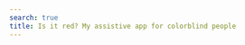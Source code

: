 ```yaml
---
search: true
title: Is it red? My assistive app for colorblind people
---
```

<Title/>

As a colorblind person, I often find myself wondering what color something is. Especially with online shops, it's hard to tell what color something actually is when the styles are named things like "light bone", "sail", or "sunset" (Spoiler: It's always pink). So when you're depending on something having an expressive color name, you're out of luck. I wanted to build a tool that would help me with that.

My approach was so first compile a list of color names, grouped by shade and their rgb values. Then I grouped the colors further by brightness to split the shade groups into light and dark variants. Browse can find the [list of 1.265 colors, 14 shades and 38 shade variants](https://isit.red/#/shades) or [search the list](https://isit.red/#/search?q=red).

The first iteration of my app would take a screenshot or image, downsample it to a given number of pixels and find the shade and approximate color name for each pixel. [Try the AR View](https://isit.red/#/image-analyzer?image=https://upload.wikimedia.org/wikipedia/commons/5/54/RGV_color_wheel_1908.png).

Next I wanted to try my hand at realtime video analysis. I went with two modes: a "color picker" mode that would show the color name and shade of the pixel under the cursor and a "grid view" mode that shows a grid of the shades from the video feed. [Try the video analyzer](https://isit.red/#/live).

I also wanted to make the app useful for people who are not colorblind, so I added a [color picker](https://isit.red/#/color-picker) that would show the color name and shade of the pixel under the cursor.

The next feature was a [simple quiz](https://isit.red/#/quiz) that shows a random color, then derives the shade name from the color and asks the user to pick the correct shade from a list. After completing a couple of rounds, the quiz will show you a list of the shades you get wrong the most and therefore seem to have the most trouble with (at least on the device you're currently using).

As a last feature, I created a small interactive 3d animation that shows the color list mapped to a cube where [R=X, G=Y, B=Z](https://isit.red/#/cube).

## &Delta;E

For any given pixel I needed to find the closest color to that pixel's RGB values to give it a name and shade. Since R, G and B map precisely onto X,Y and Z, calculating the [euclidean distance](https://en.wikipedia.org/wiki/Euclidean_distance) of a given RGB color to the closest color in the list seemed to be an obvious approach. However, the euclidean distance between two colors does not correlate with how similar they are _perceived_ by the human eye. This is were the [CIELAB ΔE*](https://en.wikipedia.org/wiki/Color_difference#CIELAB_%CE%94E*) color difference formula comes in:

> The International Commission on Illumination (CIE) calls their distance metric ΔE* (or, inaccurately, dE*, dE, or "Delta E") where delta is a Greek letter often used to denote difference, and E stands for Empfindung; German for "sensation". Use of this term can be traced back to Hermann von Helmholtz and Ewald Hering.  

[The german Wikipedia entry on ΔE](https://de.wikipedia.org/wiki/Delta_E#:~:text=Interpretation%20von%20Farbabst%C3%A4nden) has a small table on how to interpret the ΔE values:

| &Delta;E | valuation |
| --- | --- |
| 0.0 … 0.5 | almost imperceptibly |
| 0.5 … 1.0 | noticeable to the trained eye |
| 1.0 … 2.0 | little color difference |
| 2.0 … 4.0 | perceived color difference |
| 4.0 … 5.0 | essential, rarely tolerated color difference |
| above 5.0 | the difference is evaluated as a different color |

### Example: Euclidean distance vs. ΔE

Given the color R=168, G=255, B=82 (a bright green, thanks isit.red), the euclidean distance and the &Delta;E values are as follows:

| Color | R | G | B | Euclidean distance | &Delta;E |
| --- | --- | --- | --- | --- | --- |
| French lime | 158 | 253 | 56 | 27.928 | 1.776 |
| Green-yellow | 173 | 255 | 47 | 35.355 | 2.879 |
| Green lizard | 167 | 244 | 50 | 33.853 | 3.214 |
| Spring frost | 135 | 255 | 42 | 51.856 | 3.386 |
| Inchworm | 178 | 236 | 93 | 24.125 | 4.811 |

"Inchworm" has the shortest euclidean distance to the given color while having the largest ΔE value of the group. This demonstrates how the euclidean distance is not a good measure for color similarity because colors that have a short euclidean distance can be perceived as very different.

## Accuracy and Perception

The detected color names and shades are not perfect. There are a couple of reasons for that:

- people perceive colors differently (duh)
- the display you're using might reduce blue light ("night mode"), making colors appear warmer
- the environment you're in might have a color cast (e.g. a red wall, blue sky, green leaves above you)
- the light source might have a certain hue other than white (e.g. a yellowish light bulb or a blueish LED)
- the device's camera might apply color correction (e.g. to make skin tones appear more natural) or other post-processing
- your browser may apply color correction

Especially the realtime video analysis is prone to errors because of the reasons listed above. The analyzer is more accurate because it's not affected by the environment or the camera. 

But going back to the initial example with online shopping and product images: The images are not perfect either. They are often color corrected, have a color cast or are taken in a certain environment. So the detected color names and shades are a good approximation of what the product looks like in real life but you still may be surprised when you receive the product.

## On Clustering Shades

The image analyzer clusters matched colors into shade groups of light/dark and regular shade variants. 

If the total percentage of a shade is below a certain threshold, it is clustered into "other".
Depending on the percentage a shade is present in an analysis result, a shade may be clustered into "other". 

Multiple shades for a sample are caused by multiple colors with different shades being close to the sampled color.


<Posts headline="More on isit.red" tag="is-it-red" />